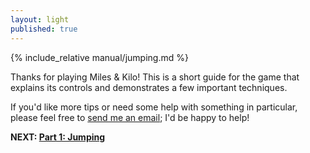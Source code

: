 ```yaml
---
layout: light
published: true
---
```

{% include_relative manual/jumping.md %}

Thanks for playing Miles & Kilo! This is a short guide for the game that explains its controls and demonstrates a few important techniques.

If you'd like more tips or need some help with something in particular, please feel free to <a href="mailto:mike@thepixelguy.com">send me an email</a>; I'd be happy to help!

**NEXT: [Part 1: Jumping](/manual/jumping)**
